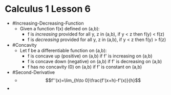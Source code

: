 # Calculus 1 Lesson 6
- #Increasing-Decreasing-Function
  - Given a function f(x) defined on (a,b):
    - f is *increasing* provided for all y, z in (a,b), if y < z then f(y) < f(z)
    - f is *decreasing* provided for all y, z in (a,b), if y < z then f(y) > f(z)
- #Concavity
  - Let f be a differentiable function on (a,b):
    - f is concave up (positive) on (a,b) if f' is increasing on (a,b)
    - f is concave down (negative) on (a,b) if f' is decreasing on (a,b)
    - f has no concavity (0) on (a,b) if f' is constant on (a,b)
- #Second-Derivative
  - $$f''(x)=\lim_{h\to 0}\frac{f'(x+h)-f'(x)}{h}$$
- 
